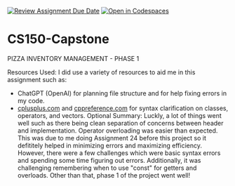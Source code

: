 [![Review Assignment Due Date](https://classroom.github.com/assets/deadline-readme-button-22041afd0340ce965d47ae6ef1cefeee28c7c493a6346c4f15d667ab976d596c.svg)](https://classroom.github.com/a/W7bqK6NI)
[![Open in Codespaces](https://classroom.github.com/assets/launch-codespace-2972f46106e565e64193e422d61a12cf1da4916b45550586e14ef0a7c637dd04.svg)](https://classroom.github.com/open-in-codespaces?assignment_repo_id=19977678)
# CS150-Capstone

PIZZA INVENTORY MANAGEMENT - PHASE 1

Resources Used:
I did use a variety of resources to aid me in this assignment such as:
- ChatGPT (OpenAI) for planning file structure and for help fixing errors in my code.
- [cplusplus.com](https://www.cplusplus.com/) and [cppreference.com](https://en.cppreference.com/) for syntax clarification on classes, operators, and vectors.
Optional Summary:
Luckly, a lot of things went well such as there being clean separation of concerns between header and implementation. Operator overloading was easier than expected. This was due to me doing Assignment 24 before this project so it defititely helped in minimizing errors and maximizing efficiency. However, there were a few challenges which were basic syntax errors and spending some time figuring out errors. Additionally, it was challenging remembering when to use "const" for getters and overloads. Other than that, phase 1 of the project went well!